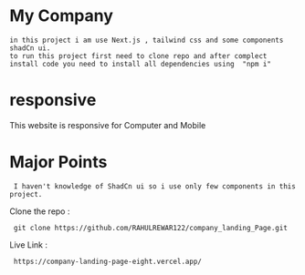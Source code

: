 
# My Company
    in this project i am use Next.js , tailwind css and some components shadCn ui.
    to run this project first need to clone repo and after complect install code you need to install all dependencies using  "npm i"


# responsive
 This website is responsive for Computer and Mobile

# Major Points
```
 I haven't knowledge of ShadCn ui so i use only few components in this project.
```

Clone the repo : 
```
 git clone https://github.com/RAHULREWAR122/company_landing_Page.git
```

Live Link :
```
 https://company-landing-page-eight.vercel.app/
```